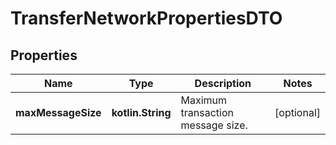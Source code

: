 
# TransferNetworkPropertiesDTO

## Properties
Name | Type | Description | Notes
------------ | ------------- | ------------- | -------------
**maxMessageSize** | **kotlin.String** | Maximum transaction message size. |  [optional]




